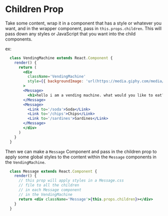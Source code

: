 # Children Prop

Take some content, wrap it in a component that has a style or whatever you want, and in the wrapper component, pass in `this.props.children`. This will pass down any styles or JavaScript that you want into the child components.

ex:

```jsx
  class VendingMachine extends React.Component {
    render() {
      return (
        <div
          className='VendingMachine'
          style={{ backgroundImage: 'url(https://media.giphy.com/media/13borq7Zo2kulO/giphy.gif)' }}
        >
        <Message>
          <h1>hello i am a vending machine. what would you like to eat?</h1>
        </Message>
        <Message>
          <Link to='/soda'>Soda</Link>
          <Link to='/chips'>Chips</Link>
          <Link to='/sardines'>Sardines</Link>
        </Message>
        </div>
      )
    }
  }
```

Then we can make a `Message` Component and pass in the children prop to apply some global styles to the content within the `Message` components in the `VendingMachine`. 

```jsx
  class Message extends React.Component {
    render() {
      // this prop will apply styles in a Message.css 
      // file to all the children
      // in each Message component
      // in the VendingMachine
      return <div className='Message'>{this.props.children}></div>
    }
  }
  ```